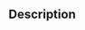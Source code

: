 ﻿<!----------------------------------------------------syntax := METHOD_Syntax ( code ; name ; prefix ) -> code (Text) -  Code of the method to analyse -> name (Text) -  Name of the method -> prefix (Text) -  Prefix used at the beginning of each line <- syntax (Text) -  Prototype-->## Description